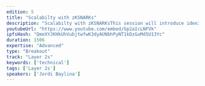 ```yaml
---
edition: 5
title: "Scalabilty with zKSNARKs"
description: "Scalabilty with zKSNARKsThis session will introduce iden3’s zkSNARKs implementation and how it will be used at two scenarios: For the trustless relayer implementation at the identity management environment, allowing the identities to perform claims without cost at big scale.And the rollup project for Ethereum scalability, allowing verifiable computation off-chain to increase transaction throughput"
youtubeUrl: "https://www.youtube.com/embed/Gp2aIcLNFVk"
ipfsHash: "QmeXYJKHkUhVubjtwfwK3dyAUNbhPyNT1kDzGuMd5U13Yc"
duration: 1506
expertise: "Advanced"
type: "Breakout"
track: "Layer 2s"
keywords: ['technical']
tags: ['Layer 2s']
speakers: ['Jordi Baylina']
---
```

